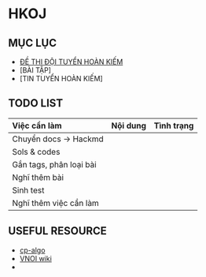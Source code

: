 HKOJ
===

MỤC LỤC
---
- [ĐỀ THI ĐỘI TUYỂN HOÀN KIẾM](HKContest/HKContest.md)
- [BÀI TẬP]
- [TIN TUYỂN HOÀN KIẾM]


TODO LIST
---

| Việc cần làm            | Nội dung | Tình trạng |
|:----------------------- | -------- | ---------- |
| Chuyển docs -> Hackmd   |          |            |
| Sols & codes            |          |            |
| Gắn tags, phân loại bài |          |            |
| Nghĩ thêm bài           |          |            |
| Sinh test               |          |            |
| Nghĩ thêm việc cần làm  |          |            |

USEFUL RESOURCE
---
- [cp-algo](https://cp-algorithms.com/)
- [VNOI wiki](https://vnoi.info/wiki/Home)
- 
